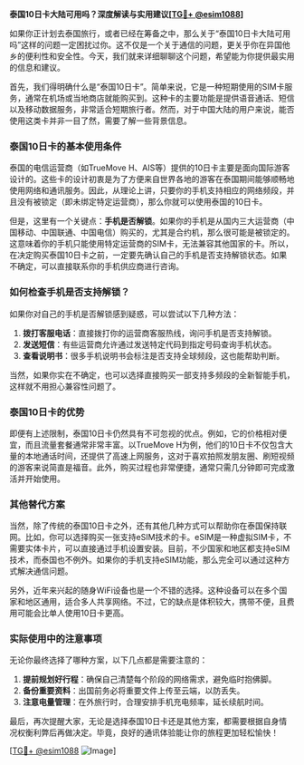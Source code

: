 **泰国10日卡大陆可用吗？深度解读与实用建议[[TG💪+ @esim1088](https://t.me/s/esim1088)]**

如果你正计划去泰国旅行，或者已经在筹备之中，那么关于“泰国10日卡大陆可用吗”这样的问题一定困扰过你。这不仅是一个关于通信的问题，更关乎你在异国他乡的便利性和安全性。今天，我们就来详细聊聊这个问题，希望能为你提供最实用的信息和建议。

首先，我们得明确什么是“泰国10日卡”。简单来说，它是一种短期使用的SIM卡服务，通常在机场或当地商店就能购买到。这种卡的主要功能是提供语音通话、短信以及移动数据服务，非常适合短期旅行者。然而，对于中国大陆的用户来说，能否使用这类卡并非一目了然，需要了解一些背景信息。

### 泰国10日卡的基本使用条件

泰国的电信运营商（如TrueMove H、AIS等）提供的10日卡主要是面向国际游客设计的。这些卡的设计初衷是为了方便来自世界各地的游客在泰国期间能够顺畅地使用网络和通讯服务。因此，从理论上讲，只要你的手机支持相应的网络频段，并且没有被锁定（即未绑定特定运营商），那么你就可以使用泰国的10日卡。

但是，这里有一个关键点：**手机是否解锁**。如果你的手机是从国内三大运营商（中国移动、中国联通、中国电信）购买的，尤其是合约机，那么很可能是被锁定的。这意味着你的手机只能使用特定运营商的SIM卡，无法兼容其他国家的卡。所以，在决定购买泰国10日卡之前，一定要先确认自己的手机是否支持解锁状态。如果不确定，可以直接联系你的手机供应商进行咨询。

### 如何检查手机是否支持解锁？

如果你对自己的手机是否解锁感到疑惑，可以尝试以下几种方法：

1. **拨打客服电话**：直接拨打你的运营商客服热线，询问手机是否支持解锁。
2. **发送短信**：有些运营商允许通过发送特定代码到指定号码查询手机状态。
3. **查看说明书**：很多手机说明书会标注是否支持全球频段，这也能帮助判断。

当然，如果你实在不确定，也可以选择直接购买一部支持多频段的全新智能手机，这样就不用担心兼容性问题了。

### 泰国10日卡的优势

即便有上述限制，泰国10日卡仍然具有不可忽视的优点。例如，它的价格相对便宜，而且流量套餐通常非常丰富。以TrueMove H为例，他们的10日卡不仅包含大量的本地通话时间，还提供了高速上网服务，这对于喜欢拍照发朋友圈、刷短视频的游客来说简直是福音。此外，购买过程也非常便捷，通常只需几分钟即可完成激活并开始使用。

### 其他替代方案

当然，除了传统的泰国10日卡之外，还有其他几种方式可以帮助你在泰国保持联网。比如，你可以选择购买一张支持eSIM技术的卡。eSIM是一种虚拟SIM卡，不需要实体卡片，可以直接通过手机设置安装。目前，不少国家和地区都支持eSIM技术，而泰国也不例外。如果你的手机支持eSIM功能，那么完全可以通过这种方式解决通信问题。

另外，近年来兴起的随身WiFi设备也是一个不错的选择。这种设备可以在多个国家和地区通用，适合多人共享网络。不过，它的缺点是体积较大，携带不便，且费用可能会比单人使用10日卡更高。

### 实际使用中的注意事项

无论你最终选择了哪种方案，以下几点都是需要注意的：

1. **提前规划好行程**：确保自己清楚每个阶段的网络需求，避免临时抱佛脚。
2. **备份重要资料**：出国前务必将重要文件上传至云端，以防丢失。
3. **注意电量管理**：在外旅行时，合理安排手机充电频率，延长续航时间。

最后，再次提醒大家，无论是选择泰国10日卡还是其他方案，都需要根据自身情况权衡利弊后再做决定。毕竟，良好的通讯体验能让你的旅程更加轻松愉快！

[[TG💪+ @esim1088](https://t.me/s/esim1088) ![Image](https://i.postimg.cc/4NQfJmqS/Snipaste-2025-05-13-00-14-12.png)]